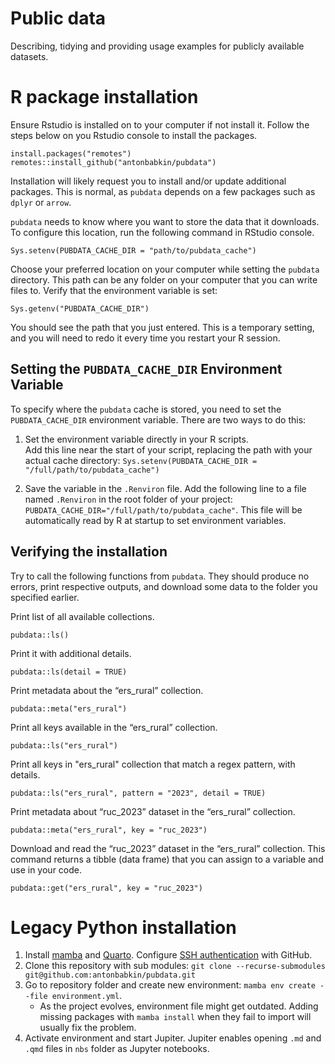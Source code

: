 # Public data

Describing, tidying and providing usage examples for publicly available datasets.

# R package installation

Ensure Rstudio is installed on to your computer if not install it.
Follow the steps below on you Rstudio console to install the packages.

```         
install.packages("remotes")
remotes::install_github("antonbabkin/pubdata")
```

Installation will likely request you to install and/or update additional packages.
This is normal, as `pubdata` depends on a few packages such as `dplyr` or `arrow`.

`pubdata` needs to know where you want to store the data that it downloads.
To configure this location, run the following command in RStudio console.

```         
Sys.setenv(PUBDATA_CACHE_DIR = "path/to/pubdata_cache")
```

Choose your preferred location on your computer while setting the `pubdata` directory.
This path can be any folder on your computer that you can write files to.
Verify that the environment variable is set:

```         
Sys.getenv("PUBDATA_CACHE_DIR")
```

You should see the path that you just entered.
This is a temporary setting, and you will need to redo it every time you restart your R session.

## Setting the `PUBDATA_CACHE_DIR` Environment Variable

To specify where the `pubdata` cache is stored, you need to set the `PUBDATA_CACHE_DIR` environment variable.
There are two ways to do this:

1.  Set the environment variable directly in your R scripts.\
    Add this line near the start of your script, replacing the path with your actual cache directory: `Sys.setenv(PUBDATA_CACHE_DIR = "/full/path/to/pubdata_cache")`

2.  Save the variable in the `.Renviron` file.
    Add the following line to a file named `.Renviron` in the root folder of your project: `PUBDATA_CACHE_DIR="/full/path/to/pubdata_cache"`.
    This file will be automatically read by R at startup to set environment variables.

## Verifying the installation

Try to call the following functions from `pubdata`.
They should produce no errors, print respective outputs, and download some data to the folder you specified earlier.

Print list of all available collections.

```         
pubdata::ls()
```

Print it with additional details.

```         
pubdata::ls(detail = TRUE)
```

Print metadata about the “ers_rural” collection.

```         
pubdata::meta("ers_rural")
```

Print all keys available in the “ers_rural” collection.

```         
pubdata::ls("ers_rural")
```

Print all keys in "ers_rural" collection that match a regex pattern, with details.

```         
pubdata::ls("ers_rural", pattern = "2023", detail = TRUE)
```

Print metadata about “ruc_2023” dataset in the “ers_rural” collection.

```         
pubdata::meta("ers_rural", key = "ruc_2023")
```

Download and read the “ruc_2023” dataset in the “ers_rural” collection.
This command returns a tibble (data frame) that you can assign to a variable and use in your code.

```         
pubdata::get("ers_rural", key = "ruc_2023")
```

# Legacy Python installation

1.  Install [mamba](https://mamba.readthedocs.io/en/latest/index.html) and [Quarto](https://quarto.org/). Configure [SSH authentication](https://docs.github.com/en/authentication/connecting-to-github-with-ssh) with GitHub.
2.  Clone this repository with sub modules: `git clone --recurse-submodules git@github.com:antonbabkin/pubdata.git`
3.  Go to repository folder and create new environment: `mamba env create --file environment.yml`.
    -   As the project evolves, environment file might get outdated. Adding missing packages with `mamba install` when they fail to import will usually fix the problem.
4.  Activate environment and start Jupiter. Jupiter enables opening `.md` and `.qmd` files in `nbs` folder as Jupyter notebooks.
